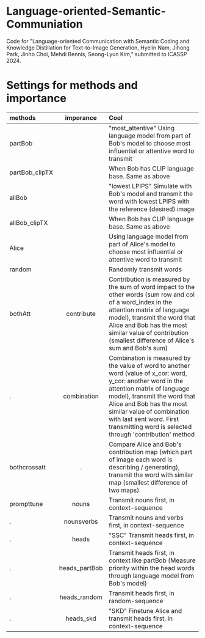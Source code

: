 # Language-oriented-Semantic-Communiation
Code for "Language-oriented Communication with Semantic Coding and Knowledge Distillation for Text-to-Image Generation, Hyelin Nam, Jihong Park, Jinho Choi, Mehdi Bennis, Seong-Lyun Kim," submitted to ICASSP 2024.

# Settings for methods and importance       
  
| methods        | imporance        | Cool                                                                                        | 
|:-------------- |:---------------:|:--------------------------------------------------------------------------------------------|
partBob            |                           |        "most_attentive" Using language model from part of Bob's model to choose most influential or attentive word to transmit |
partBob_clipTX     |                           |      When Bob has CLIP language base. Same as above |
allBob             |                           |         "lowest LPIPS" Simulate with Bob's model and transmit the word with lowest LPIPS with the reference (desired) image |
allBob_clipTX      |                           |       When Bob has CLIP language base. Same as above |
Alice              |                           |          Using language model from part of Alice's model to choose most influential or attentive word to transmit |
random             |                           |       Randomly transmit words |
bothAtt            |   contribute              |    Contribution is measured by the sum of word impact to the other words (sum row and col of a word_index in the attention matrix of language model), transmit the word that Alice and Bob has the most similar value of contribution (smallest difference of Alice's sum and Bob's sum)  | 
  .                 |     combination           | Combination is measured by the value of word to another word (value of x_cor: word, y_cor: another word in the attention matrix of language model), transmit the word that Alice and Bob has the most similar value of combination with last sent word. First transmitting word is selected through 'contribution' method|
bothcrossatt       |         .                  | Compare Alice and Bob's contribution map (which part of image each word is describing / generating), transmit the word with similar map (smallest difference of two maps) |
prompttune         | nouns                     |   Transmit nouns first, in context-sequence |
 .                  |      nounsverbs           |      Transmit nouns and verbs first, in context-sequence |
.                   |      heads                |        "SSC" Transmit heads first, in context-sequence |
 .                  |      heads_partBob        |     Transmit heads first, in context like partBob (Measure priority within the head words through language model from Bob's model) |
 .                  |      heads_random         |    Transmit heads first, in random-sequence |
.                   |      heads_skd            |       "SKD" Finetune Alice and transmit heads first, in context-sequence |
      
